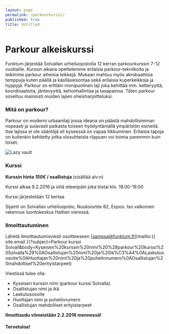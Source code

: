 ```yaml
---
layout: page
permalink: /parkourkurssi/
published: true
title: Untitled
---
```


# Parkour alkeiskurssi

Funktum järjestää Solvallan urheiluopistolla 12 kerran parkourkurssin 7-12 vuotiaille. Kurssin aikana opettelemme erilaisia 
parkour-tekniikoita ja leikimme parkour aiheisia leikkejä. Mukaan mahtuu myös akrobaattisia temppuja kuten päällä ja käslläseisontaa
sekä erilaisia kuperkeikkoja ja hyppyjä. Parkour on erittäin monipuolinen laji joka kehittää mm. ketteryyttä, koordinaatiota, jäntevyyttä, kehonhallintaa ja tasapainoa. Täten parkour soveltuu mainiosti muiden lajien oheisharjoitteluksi.

### Mitä on parkour?

Parkour on moderni urbaanilaji jossa ideana on päästä mahdollisimman nopeasti ja sulavasti paikasta toiseen hyödyntämällä ympäristön esineitä.
Itse lajissa ei ole sääntöjä eli kyseessä on vapaa liikkuminen. Erilaisia tapoja on kuitenkin kehitetty jotka olosuhteista
riippuen voi toimia paremmin kuin toiset. 

![Lazy vault]({{site.baseurl}}/media/Parkour.jpg)

### Kurssi

**Kurssin hinta _150€_ / osallistuja** (sisältää alv:n)

Kurssi alkaa 9.2.2016 ja siitä eteenpäin joka tiistai klo. 18.00-19.00

Kurssi järjestetään 12 kertaa

Sijainti on Solvallan urheiluopisto, Nuuksiontie 82, Espoo. Iso valkoinen rakennus luontokeskus Haltian vieressä.

### Ilmoittautuminen

Lähetä ilmoittautumisviesti osoitteeseen [sampsa@funktum.fi](mailto:{{ site.email }}?subject=Parkour kurssi Solvall&body=Kyseisen%20kurssin%20nimi%20%28parkour%20kurssi%20Solvalla%29%0AOsallistujan%20nimi%20ja%20ik%C3%A4%0ALaskutusosoite%0AHuoltajan%20nimi%20ja%20puhelinnumero%0AOsallistujan%20mahdolliset%20erityistarpeet)

Viestissä tulee olla:

- Kyseisen kurssin nimi (parkour kurssi Solvalla)
- Osallistujan nimi ja ikä
- Laskutusosoite
- Huoltajan nimi ja puhelinnumero
- Osallistujan mahdolliset erityistarpeet

**Ilmoittaudu viimeistään 2.2.2016 mennessä!**

#### Tervetuloa!
